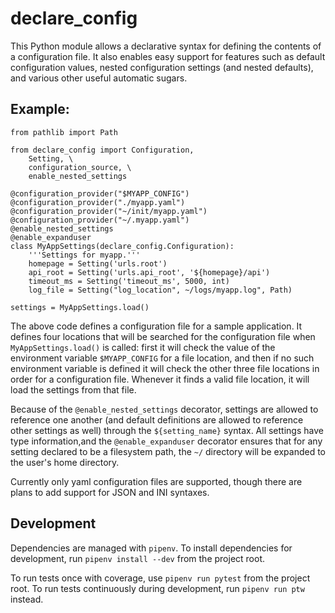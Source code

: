 # declare_config

This Python module allows a declarative syntax for defining the contents of a
configuration file. It also enables easy support for features such as default
configuration values, nested configuration settings (and nested defaults), and
various other useful automatic sugars.

## Example:

```
from pathlib import Path

from declare_config import Configuration,
    Setting, \
    configuration_source, \
    enable_nested_settings

@configuration_provider("$MYAPP_CONFIG")
@configuration_provider("./myapp.yaml")
@configuration_provider("~/init/myapp.yaml")
@configuration_provider("~/.myapp.yaml")
@enable_nested_settings
@enable_expanduser
class MyAppSettings(declare_config.Configuration):
    '''Settings for myapp.'''
    homepage = Setting('urls.root')
    api_root = Setting('urls.api_root', '${homepage}/api')
    timeout_ms = Setting('timeout_ms', 5000, int)
    log_file = Setting("log_location", ~/logs/myapp.log", Path)

settings = MyAppSettings.load()

```

The above code defines a configuration file for a sample application. It
defines four locations that will be searched for the configuration file when
`MyAppSettings.load()` is called: first it will check the value of
the environment variable `$MYAPP_CONFIG` for a file location, and then if no
such environment variable is defined it will check the other three file
locations in order for a configuration file. Whenever it finds a valid file
location, it will load the settings from that file.

Because of the `@enable_nested_settings` decorator, settings are allowed to
reference one another (and default definitions are allowed to reference other
settings as well) through the `${setting_name}` syntax. All settings have type
information,and the `@enable_expanduser` decorator ensures that for any
setting declared to be a filesystem path, the `~/` directory will be expanded
to the user's home directory.

Currently only yaml configuration files are supported, though there are plans
to add support for JSON and INI syntaxes.

## Development

Dependencies are managed with `pipenv`. To install dependencies for
development, run `pipenv install --dev` from the project root.

To run tests once with coverage, use `pipenv run pytest` from the project
root. To run tests continuously during development, run `pipenv run ptw`
instead.
